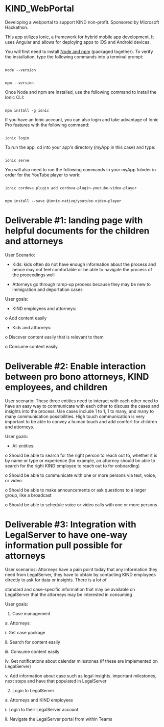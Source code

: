# KIND_WebPortal
Developing a webportal to support KIND non-profit. Sponsored by Microsoft Hackathon.

This app utilizes [Ionic](https://ionicframework.com/), a framework for hybrid mobile app development. It uses Angular and allows for deploying apps to iOS and Android devices.

You will first need to install [Node and npm](https://nodejs.org/en/download/) (packaged together). To verify the installation, type the following commands into a terminal prompt:

<code>
node --version 

npm --version
</code>

Once Node and npm are installed, use the following command to install the Ionic CLI:

<code>
npm install -g ionic
</code>

If you have an Ionic account, you can also login and take advantage of Ionic Pro features with the following command:

<code>
ionic login
</code>

To run the app, cd into your app's directory (myApp in this case) and type:

<code>
ionic serve
</code>

You will also need to run the following commands in your myApp foloder in order for the YouTube player to work:

<code>
ionic cordova plugin add cordova-plugin-youtube-video-player
  
npm install --save @ionic-native/youtube-video-player
</code>

# Deliverable #1: landing page with helpful documents for the children and attorneys
User Scenario:

* Kids: kids often do not have enough information about the process and hence may not feel comfortable or be able to navigate the process of the proceedings well

* Attorneys go through ramp-up process because they may be new to immigration and deportation cases

User goals:

* KIND employees and attorneys:

o Add content easily

* Kids and attorneys:

o Discover content easily that is relevant to them

o Consume content easily


# Deliverable #2: Enable interaction between pro bono attorneys, KIND employees, and children
User scenario: These three entities need to interact with each other need to have an easy way to communicate with each other to discuss the cases and insights into the process. Use cases include 1 to 1, 1 to many, and many to many communication possibilities. High touch communication is very important to be able to convey a human touch and add comfort for children and attorneys.

User goals:

* All entities:

o Should be able to search for the right person to reach out to, whether it is by name or type or experience (for example, an attorney should be able to search for the right KIND employee to reach out to for onboarding)

o Should be able to communicate with one or more persons via text, voice, or video

o Should be able to make announcements or ask questions to a larger group, like a broadcast

o Should be able to schedule voice or video calls with one or more persons


# Deliverable #3: Integration with LegalServer to have one-way information pull possible for attorneys
User scenarios: Attorneys have a pain point today that any information they need from LegalServer, they have to obtain by contacting KIND employees directly to ask for data or insights. There is a lot of

standard and case-specific information that may be available on LegalServer that the attorneys may be interested in consuming

User goals:

1. Case management

a. Attorneys:

i. Get case package

ii. Search for content easily

iii. Consume content easily

iv. Get notifications about calendar milestones (if these are implemented on LegalServer)

v. Add information about case such as legal insights, important milestones, next steps and have that populated in LegalServer

2. Login to LegalServer

a. Attorneys and KIND employees

i. Login to their LegalServer account

ii. Navigate the LegalServer portal from within Teams
